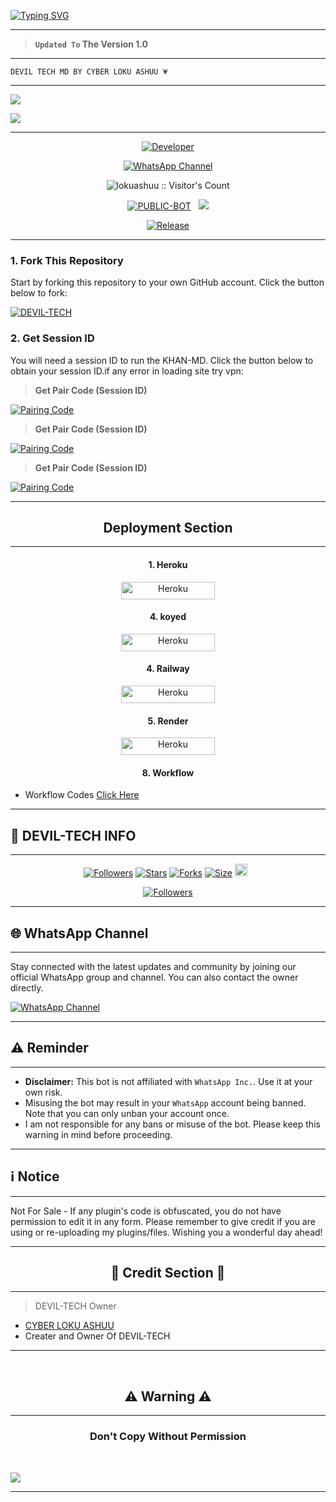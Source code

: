 
<a href="https://git.io/typing-svg"><img src="https://readme-typing-svg.demolab.com?font=Black+Ops+One&size=100&pause=1000&color=B700FB&center=true&width=1000&height=200&lines=DEVIL-TECH-MD" alt="Typing SVG" /></a>
  </p>
  
---  

> **`Updated To` The Version 1.0**
---

```
DEVIL TECH MD BY CYBER LOKU ASHUU 💗 
```

--- 

<a><img src='https://files.catbox.moe/ox4pzj.jpg'/></a>

<a><img src='https://i.imgur.com/LyHic3i.gif'/></a>

---

<p align="center">
  <a href="https://github.com/lokuashuu"><img title="Developer" src="https://img.shields.io/badge/Author-Jawad%20TechX-FF7604.svg?style=big-square&logo=github" /></a>
</p>

<div align="center">
  
[![WhatsApp Channel](https://img.shields.io/badge/Join-WhatsApp%20Channel-FF00F8?style=big-square&logo=whatsapp)](https://whatsapp.com/channel/0029Vb4HJcD4inowFiwWsY1S)
</div>

 <p align="center"><img src="https://profile-counter.glitch.me/{DEVIL-TECH}/count.svg" alt="lokuashuu :: Visitor's Count" old_src="https://profile-counter.glitch.me/{lokuashuu}/count.svg" /></p>


<p align="center">
<a href="https://github.com/lokuashuu/DEVIL-TECH-"><img title="PUBLIC-BOT" src="https://img.shields.io/static/v1?label=Language&message=English&style=square&color=darkpink"></a> &nbsp;
  <img src="https://komarev.com/ghpvc/?username=DEVIL-TECH-&label=VIEWS&style=square&color=blue" />
</p>
</p> 

<p align="center">
  <a href="https://github.com/lokuashuu/DEVIL-TECH-"><img title="Release" src="https://img.shields.io/badge/Release-beta%20v1.0-cyan.svg?style=for-the-badge&logo=appveyor" /></a>
</p>


***

### 1. Fork This Repository

Start by forking this repository to your own GitHub account. Click the button below to fork:

 <a href="https://github.com/lokuashuu/DEVIL-TECH/fork-"><img title="DEVIL-TECH" src="https://img.shields.io/badge/FORK-DEVIL-TECH?color=blue&style=for-the-badge&logo=stackshare"></a>
  
### 2. Get Session ID 

You will need a session ID to run the KHAN-MD. Click the button below to obtain your session ID.if any error in loading site try vpn:

> **Get Pair Code (Session ID)**

<a href='https://khanmdx.onrender.com' target="_blank">
  <img alt='Pairing Code' src='https://img.shields.io/badge/Get%20Pairing%20Code-B700FB?style=for-the-badge&logo=opencv&logoColor=black'/>
</a>
<br> 

> **Get Pair Code (Session ID)**

<a href='https://khanmdx2.onrender.com' target="_blank">
  <img alt='Pairing Code' src='https://img.shields.io/badge/Get%20Pairing%20Code-000000?style=for-the-badge&logo=opencv&logoColor=white'/>
</a>
<br> 

> **Get Pair Code (Session ID)**

<a href='https://khanmdx3.onrender.com' target="_blank">
  <img alt='Pairing Code' src='https://img.shields.io/badge/Get%20Pairing%20Code-0076D2?style=for-the-badge&logo=opencv&logoColor=black'/>
</a>
<br> 

---

<h2 align="center">Deployment Section</h2>

---

<h4 align="center">1. Heroku</h4>
<p style="text-align: center; font-size: 1.2em;">


<p align="center">
<a href='https://dashboard.heroku.com/new?template=https://github.com/lokuashuu/DEVIL-TECH-/tree/main' target="_blank"><img alt='Heroku' src='https://img.shields.io/badge/-heroku ‎ deploy-FF004D?style=for-the-badge&logo=heroku&logoColor=white'/< width=150 height=28/p></a>

<h4 align="center">4. koyed</h4>
<p style="text-align: center; font-size: 1.2em;">

  
<p align="center">
<a href='https://app.koyeb.com/services/deploy?type=git&repository=lokuashuu/DEVIL-TECH-&ports=3000&env[PREFIX]=.&env[SESSION_ID]=&env[ALWAYS_ONLINE]=false&env[MODE]=public&env[AUTO_STATUS_MSG]=Seen%20status%20by%20KHAN-MD&env[AUTO_STATUS_REPLY]=false&env[AUTO_STATUS_SEEN]=true&env[AUTO_TYPING]=false&env[ANTI_LINK]=true&env[AUTO_REACT]=false&env[READ_MESSAGE]=false' target="_blank"><img alt='Heroku' src='https://img.shields.io/badge/-koyeb ‎ deploy-FF009D?style=for-the-badge&logo=koyeb&logoColor=white'/< width=150 height=28/p></a>

<h4 align="center">4. Railway</h4>
<p style="text-align: center; font-size: 1.2em;">

<p align="center">
<a href='https://railway.app/new' target="_blank"><img alt='Heroku' src='https://img.shields.io/badge/-railway deploy-FF8700?style=for-the-badge&logo=railway&logoColor=white'/< width=150 height=28/p></a>

<h4 align="center">5. Render</h4>
<p style="text-align: center; font-size: 1.2em;">
  
<p align="center">
<a href='https://dashboard.render.com/web/new' target="_blank"><img alt='Heroku' src='https://img.shields.io/badge/-Render deploy-black?style=for-the-badge&logo=render&logoColot=white'/< width=150 height=28/p></a>
 


 <h4 align="center">8. Workflow</h4>
<p style="text-align: center; font-size: 1.2em;">


* Workflow Codes <a href="https://whatsapp.com/channel/0029Vb4HJcD4inowFiwWsY1S">Click Here</a>



---

## 🔗 DEVIL-TECH INFO

---

  <p align="center">
<a href="https://github.com/lokuashuu/followers"><img title="Followers" src="https://img.shields.io/github/followers/lokuashuu?color=blue&style=square"></a>
<a href="https://github.com/lokuashuu/DEVIL-TECH-/stargazers/"><img title="Stars" src="https://img.shields.io/github/stars/lokuashuu/DEVIL-TECH-?color=blue&style=square"></a>
<a href="https://github.com/lokuashuu/DEVIL-TECH-/network/members"><img title="Forks" src="https://img.shields.io/github/forks/lokuashuu/DEVIL-TECH-?color=blue&style=square"></a>
<a href="https://github.com/lokuashuu/DEVIL-TECH-/"><img title="Size" src="https://img.shields.io/github/repo-size/lokuashuu/DEVIL-TECH-?style=square&color=green"></a>
<a href="https://github.com/lokuashuu/DEVIL-TECH-/graphs/commit-activity"><img height="20" src="https://img.shields.io/badge/Maintained%3F-yes-green.svg"></a>&nbsp;&nbsp;

 <p align="center">
<a href="https://github.com/lokuashuu/DEVIL-TECH-/blob/main/LICENSE"><img title="Followers" src="https://img.shields.io/github/license/lokuashuu/DEVIL-TECH-?color=green&label=License&style=square"></a>

----

## 🌐 WhatsApp Channel 

---

Stay connected with the latest updates and community by joining our official WhatsApp group and channel. You can also contact the owner directly.

[![WhatsApp Channel](https://img.shields.io/badge/Join-WhatsApp%20Channel-25D366?style=for-the-badge&logo=whatsapp)](https://whatsapp.com/channel/0029Vb4HJcD4inowFiwWsY1S)

---

<h2 align="left">⚠️ Reminder</h2>
<p style="text-align: center; font-size: 1.2em;">
  
----
- **Disclaimer:** This bot is not affiliated with `WhatsApp Inc.`. Use it at your own risk.
- Misusing the bot may result in your `WhatsApp` account being banned. Note that you can only unban your account once.
- I am not responsible for any bans or misuse of the bot. Please keep this warning in mind before proceeding.

---

<h2 align="left">ℹ️ Notice</h2>
<p style="text-align: center; font-size: 1.2em;">
  
---  
  Not For Sale - If any plugin's code is obfuscated, you do not have permission to edit it in any form. Please remember to give credit if you are using or re-uploading my plugins/files. Wishing you a wonderful day ahead!</p>
  
---

<h2 align="center">🔰 Credit Section 🔰 </h2>

---

> DEVIL-TECH Owner 
- [CYBER LOKU ASHUU](https://github.com/lokuashuu)
- Creater and Owner Of DEVIL-TECH
  
---

 <br>
<h2 align="center"> ⚠️ Warning ⚠️
 </h2>
 
 ---

<h3 align="center"> Don't Copy Without Permission 
</h3>

<br>

<a><img src='https://i.imgur.com/LyHic3i.gif'/></a>

---
